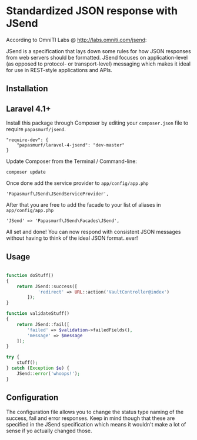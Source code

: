 # Standardized JSON response with JSend

According to OmniTI Labs @ http://labs.omniti.com/jsend:

JSend is a specification that lays down some rules for how JSON responses from web servers should be formatted. JSend focuses on application-level (as opposed to protocol- or transport-level) messaging which makes it ideal for use in REST-style applications and APIs.

## Installation

## Laravel 4.1+

Install this package through Composer by editing your `composer.json` file to require `papasmurf/jsend`.

	"require-dev": {
		"papasmurf/laravel-4-jsend": "dev-master"
	}

Update Composer from the Terminal / Command-line:

    composer update

Once done add the service provider to `app/config/app.php`

    'Papasmurf\JSend\JSendServiceProvider',

After that you are free to add the facade to your list of aliases in `app/config/app.php`

	'JSend' => 'Papasmurf\JSend\Facades\JSend',

All set and done! You can now respond with consistent JSON messages without
having to think of the ideal JSON format..ever!

## Usage

```php

function doStuff()
{
	return JSend::success([
			'redirect' => URL::action('VaultController@index')
		]);
}

function validateStuff()
{
	return JSend::fail([
		'failed' => $validation->failedFields(),
		'message' => $message
	]);
}

try {
	stuff();
} catch (Exception $e) {
	JSend::error('whoops!');	
}

```

## Configuration

The configuration file allows you to change the status type naming of the success,
fail and error responses. Keep in mind though that these are specified in the JSend
specification which means it wouldn't make a lot of sense if yo actually changed those.
